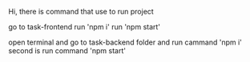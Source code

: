 Hi,
there is command that use to run project

go to task-frontend
run 'npm i'
run 'npm start'


open terminal and go to task-backend folder and run cammand 'npm i'
second is run command 'npm start'